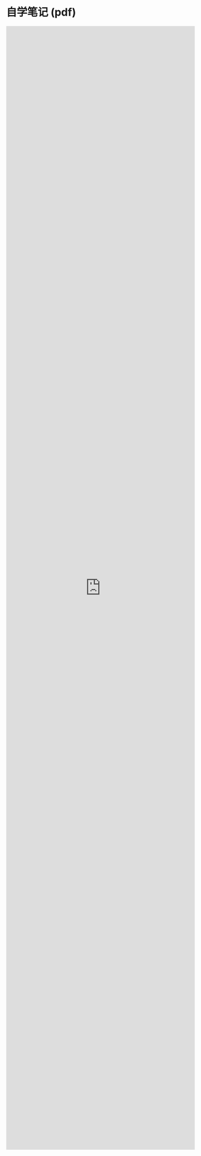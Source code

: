 # 自学笔记 (pdf)

<iframe width="100%" height="3000" src="https://www.docdroid.net/jyzyMhf/phpadvance.pdf" frameborder="0" allowtransparency allowfullscreen></iframe>

